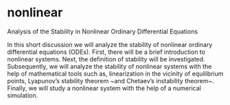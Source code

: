 # nonlinear
Analysis of the Stability in Nonlinear Ordinary Differential Equations

In this short discussion we will analyze the stability of nonlinear ordinary differential equations
(ODEs). First, there will be a brief introduction to nonlinear systems. Next, the definition of
stability will be investigated. Subsequently, we will analyze the stability of nonlinear systems
with the help of mathematical tools such as, linearization in the vicinity of equilibrium points,
Lyapunov’s stability theorem ~and Chetaev’s instability theorem~. Finally, we will study a nonlinear
system with the help of a numerical simulation.
